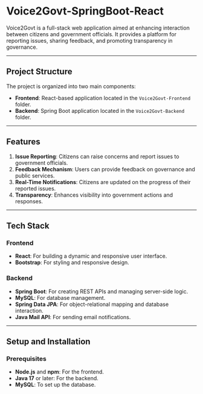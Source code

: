 # Voice2Govt-SpringBoot-React

Voice2Govt is a full-stack web application aimed at enhancing interaction between citizens and government officials. It provides a platform for reporting issues, sharing feedback, and promoting transparency in governance.

---

## **Project Structure**
The project is organized into two main components:
- **Frontend**: React-based application located in the `Voice2Govt-Frontend` folder.
- **Backend**: Spring Boot application located in the `Voice2Govt-Backend` folder.


---

## **Features**
1. **Issue Reporting**: Citizens can raise concerns and report issues to government officials.
2. **Feedback Mechanism**: Users can provide feedback on governance and public services.
3. **Real-Time Notifications**: Citizens are updated on the progress of their reported issues.
4. **Transparency**: Enhances visibility into government actions and responses.

---

## **Tech Stack**
### **Frontend**
- **React**: For building a dynamic and responsive user interface.
- **Bootstrap**: For styling and responsive design.

### **Backend**
- **Spring Boot**: For creating REST APIs and managing server-side logic.
- **MySQL**: For database management.
- **Spring Data JPA**: For object-relational mapping and database interaction.
- **Java Mail API**: For sending email notifications.

---

## **Setup and Installation**
### **Prerequisites**
- **Node.js** and **npm**: For the frontend.
- **Java 17** or later: For the backend.
- **MySQL**: To set up the database.

